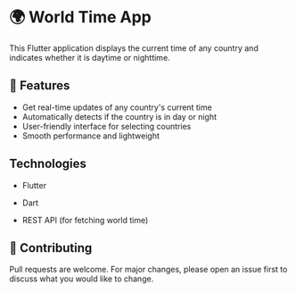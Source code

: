# 🌍 World Time App 

This Flutter application displays the current time of any country and indicates whether it is daytime or nighttime. 

## 🚀 Features

- Get real-time updates of any country's current time  
- Automatically detects if the country is in day or night  
- User-friendly interface for selecting countries  
- Smooth performance and lightweight  

## Technologies

- Flutter

- Dart

- REST API (for fetching world time)


## 🤝 Contributing

Pull requests are welcome. For major changes, please open an issue first to discuss what you would like to change.
